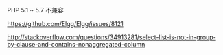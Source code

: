 PHP 5.1 ~ 5.7 不兼容

https://github.com/Elgg/Elgg/issues/8121

http://stackoverflow.com/questions/34913281/select-list-is-not-in-group-by-clause-and-contains-nonaggregated-column

